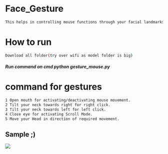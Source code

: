 # Face_Gesture
```bash
This helps in controlling mouse functions through your facial landmarks .
```
# How to run
```bash
Download all folder(try over wifi as model folder is big)
```
##### Run command on cmd  python gesture_mouse.py


# command for gestures
```bash
1 Open mouth for activating/deactivating mouse movement.
2 Tilt your neck towards right for right click.
3 Tilt your neck towards left for left click.
4 Close eye for activating Scroll Mode.
5 Move your Head in direction of required movement.
```
## Sample ;)
<img src="Sample/example.gif">





